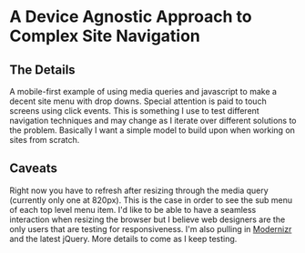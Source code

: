 # A Device Agnostic Approach to Complex Site Navigation

## The Details
A mobile-first example of using media queries and javascript to make a decent site menu with drop downs. Special attention is paid to touch screens using click events. This is something I use to test different navigation techniques and may change as I iterate over different solutions to the problem. Basically I want a simple model to build upon when working on sites from scratch.
			
## Caveats
Right now you have to refresh after resizing through the media query (currently only one at 820px). This is the case in order to see the sub menu of each top level menu item. I'd like to be able to have a seamless interaction when resizing the browser but I believe web designers are the only users that are testing for responsiveness. I'm also pulling in [Modernizr](http://www.modernizr.com/) and the latest jQuery. More details to come as I keep testing.